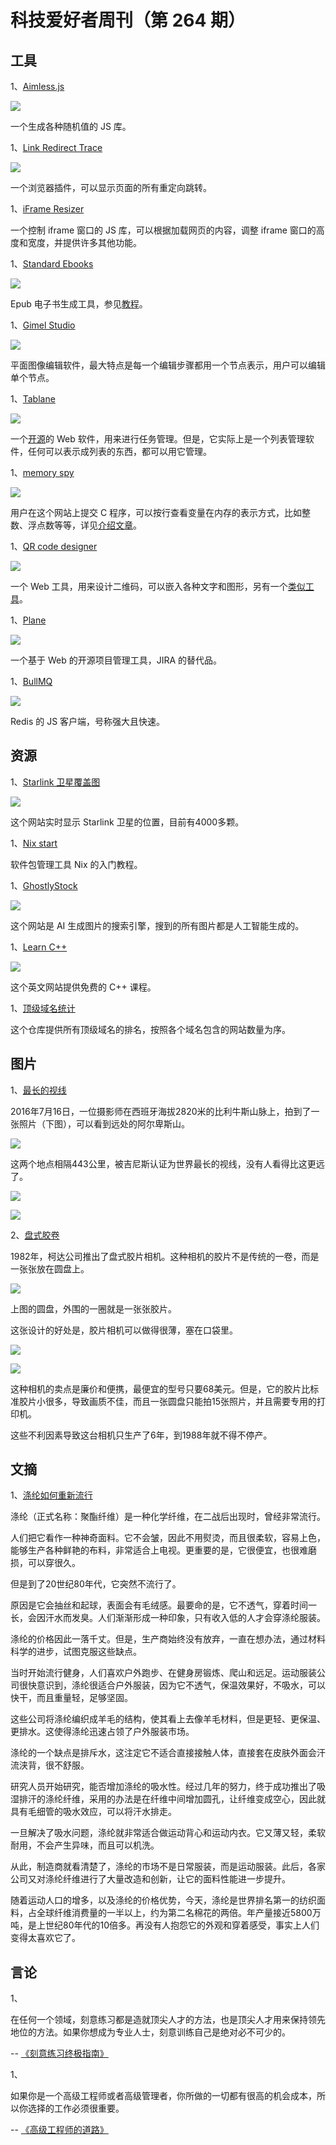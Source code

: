 # 科技爱好者周刊（第 264 期）

## 工具

1、[Aimless.js](https://github.com/ChrisCavs/aimless.js)

![](https://cdn.beekka.com/blogimg/asset/202305/bg2023052221.webp)

一个生成各种随机值的 JS 库。

1、[Link Redirect Trace](https://chrome.google.com/webstore/detail/link-redirect-trace/nnpljppamoaalgkieeciijbcccohlpoh)

![](https://cdn.beekka.com/blogimg/asset/202305/bg2023052510.webp)

一个浏览器插件，可以显示页面的所有重定向跳转。

1、[iFrame Resizer](http://davidjbradshaw.github.io/iframe-resizer/)

一个控制 iframe 窗口的 JS 库，可以根据加载网页的内容，调整 iframe 窗口的高度和宽度，并提供许多其他功能。

1、[Standard Ebooks](https://github.com/standardebooks/tools)

![](https://cdn.beekka.com/blogimg/asset/202301/bg2023011103.webp)

Epub 电子书生成工具，参见[教程](https://standardebooks.org/contribute/producing-an-ebook-step-by-step)。

1、[Gimel Studio](https://gimelstudio.github.io/)

![](https://cdn.beekka.com/blogimg/asset/202301/bg2023011205.webp)

平面图像编辑软件，最大特点是每一个编辑步骤都用一个节点表示，用户可以编辑单个节点。

1、[Tablane](https://tablane.net/)

![](https://cdn.beekka.com/blogimg/asset/202301/bg2023011206.webp)

一个[开源](https://github.com/Tablane/tablane)的 Web 软件，用来进行任务管理。但是，它实际上是一个列表管理软件，任何可以表示成列表的东西，都可以用它管理。

1、[memory spy](https://memory-spy.wizardzines.com/)

![](https://cdn.beekka.com/blogimg/asset/202305/bg2023052603.webp)

用户在这个网站上提交 C 程序，可以按行查看变量在内存的表示方式，比如整数、浮点数等等，详见[介绍文章](https://jvns.ca/blog/2023/05/25/new-playground--memory-spy/)。

1、[QR code designer](https://github.com/kochrt/qr-designer)

![](https://cdn.beekka.com/blogimg/asset/202305/bg2023053102.webp)

一个 Web 工具，用来设计二维码，可以嵌入各种文字和图形，另有一个[类似工具](http://jsfiddle.net/lachlan/r8qWV/)。

1、[Plane](https://github.com/makeplane/plane)

![](https://cdn.beekka.com/blogimg/asset/202305/bg2023053103.webp)

一个基于 Web 的开源项目管理工具，JIRA 的替代品。

1、[BullMQ](https://github.com/taskforcesh/bullmq)

![](https://cdn.beekka.com/blogimg/asset/202211/bg2022111202.webp)

Redis 的 JS 客户端，号称强大且快速。

## 资源

1、[Starlink 卫星覆盖图](https://satellitemap.space/)

![](https://cdn.beekka.com/blogimg/asset/202304/bg2023042907.webp)

这个网站实时显示 Starlink 卫星的位置，目前有4000多颗。

1、[Nix start](https://gitlab.com/engmark/nix-start)

软件包管理工具 Nix 的入门教程。

1、[GhostlyStock](https://www.ghostlystock.com/)

![](https://cdn.beekka.com/blogimg/asset/202210/bg2022100101.webp)

这个网站是 AI 生成图片的搜索引擎，搜到的所有图片都是人工智能生成的。

1、[Learn C++](https://www.learncpp.com/)

![](https://cdn.beekka.com/blogimg/asset/202301/bg2023010401.webp)

这个英文网站提供免费的 C++ 课程。

1、[顶级域名统计](https://github.com/tb0hdan/domains/blob/master/STATS.md)

这个仓库提供所有顶级域名的排名，按照各个域名包含的网站数量为序。

## 图片

1、[最长的视线](https://beyondrange.wordpress.com/2016/08/03/pic-de-finestrelles-pic-gaspard-ecrins-443-km/)

2016年7月16日，一位摄影师在西班牙海拔2820米的比利牛斯山脉上，拍到了一张照片（下图），可以看到远处的阿尔卑斯山。

![](https://cdn.beekka.com/blogimg/asset/202302/bg2023020819.webp)

这两个地点相隔443公里，被吉尼斯认证为世界最长的视线，没有人看得比这更远了。

![](https://cdn.beekka.com/blogimg/asset/202302/bg2023020820.webp)

![](https://cdn.beekka.com/blogimg/asset/202302/bg2023020821.webp)

2、[盘式胶卷](https://clickamericana.com/media/photography/what-happened-to-kodak-disc-camera-debuted-in-1982)

1982年，柯达公司推出了盘式胶片相机。这种相机的胶片不是传统的一卷，而是一张张放在圆盘上。

![](https://cdn.beekka.com/blogimg/asset/202209/bg2022090509.webp)

上图的圆盘，外围的一圈就是一张张胶片。

这张设计的好处是，胶片相机可以做得很薄，塞在口袋里。

![](https://cdn.beekka.com/blogimg/asset/202209/bg2022090510.webp)

![](https://cdn.beekka.com/blogimg/asset/202209/bg2022090511.webp)

这种相机的卖点是廉价和便携，最便宜的型号只要68美元。但是，它的胶片比标准胶片小很多，导致画质不佳，而且一张圆盘只能拍15张照片，并且需要专用的打印机。

这些不利因素导致这台相机只生产了6年，到1988年就不得不停产。

## 文摘

1、[涤纶如何重新流行](https://www.worksinprogress.co/issue/how-polyester-bounced-back/)

涤纶（正式名称：聚酯纤维）是一种化学纤维，在二战后出现时，曾经非常流行。

人们把它看作一种神奇面料。它不会皱，因此不用熨烫，而且很柔软，容易上色，能够生产各种鲜艳的布料，非常适合上电视。更重要的是，它很便宜，也很难磨损，可以穿很久。

但是到了20世纪80年代，它突然不流行了。

原因是它会抽丝和起球，表面会有毛绒感。最要命的是，它不透气，穿着时间一长，会因汗水而发臭。人们渐渐形成一种印象，只有收入低的人才会穿涤纶服装。

涤纶的价格因此一落千丈。但是，生产商始终没有放弃，一直在想办法，通过材料科学的进步，试图克服这些缺点。

当时开始流行健身，人们喜欢户外跑步、在健身房锻炼、爬山和远足。运动服装公司很快意识到，涤纶很适合户外服装，因为它不透气，保温效果好，不吸水，可以快干，而且重量轻，足够坚固。

这些公司将涤纶编织成羊毛的结构，使其看上去像羊毛材料，但是更轻、更保温、更排水。这使得涤纶迅速占领了户外服装市场。

涤纶的一个缺点是排斥水，这注定它不适合直接接触人体，直接套在皮肤外面会汗流浃背，很不舒服。

研究人员开始研究，能否增加涤纶的吸水性。经过几年的努力，终于成功推出了吸湿排汗的涤纶纤维，采用的办法是在纤维中间增加圆孔，让纤维变成空心，因此就具有毛细管的吸水效应，可以将汗水排走。

一旦解决了吸水问题，涤纶就非常适合做运动背心和运动内衣。它又薄又轻，柔软耐用，不会产生异味，而且可以机洗。

从此，制造商就看清楚了，涤纶的市场不是日常服装，而是运动服装。此后，各家公司又对涤纶纤维进行了大量改造和创新，让它的面料性能进一步提升。

随着运动人口的增多，以及涤纶的价格优势，今天，涤纶是世界排名第一的纺织面料，占全球纤维消费量的一半以上，约为第二名棉花的两倍。年产量接近5800万吨，是上世纪80年代的10倍多。再没有人抱怨它的外观和穿着感受，事实上人们变得太喜欢它了。

## 言论

1、

在任何一个领域，刻意练习都是造就顶尖人才的方法，也是顶尖人才用来保持领先地位的方法。如果你想成为专业人士，刻意训练自己是绝对必不可少的。

-- [《刻意练习终极指南》](https://fs.blog/deliberate-practice-guide/)

1、

如果你是一个高级工程师或者高级管理者，你所做的一切都有很高的机会成本，所以你选择的工作必须很重要。

-- [《高级工程师的道路》](https://smyachenkov.com/posts/book-review-the-staff-engineers-path/)